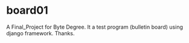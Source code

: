 # board01
A Final_Project for Byte Degree.
It a test program (bulletin board) using django framework.
Thanks.
